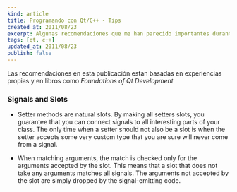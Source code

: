 ```yaml
--- 
kind: article
title: Programando con Qt/C++ - Tips
created_at: 2011/08/23
excerpt: Algunas recomendaciones que me han parecido importantes durante el desarrollo con Qt 4.X
tags: [qt, c++]
updated_at: 2011/08/23
publish: false
---
```


Las recomendaciones en esta publicación estan basadas en experiencias propias y en libros como _Foundations of Qt Development_

### Signals and Slots

* Setter methods are natural slots. By making all setters slots, you guarantee that you can connect signals to all interesting parts of your class. The only time when a setter should not also be a slot is when the setter accepts some very custom type that you are sure will never come from a signal.

* When matching arguments, the match is checked only for the arguments accepted by the slot. This means that a slot that does not take any arguments matches all signals. The arguments not accepted by the slot are simply dropped by the signal-emitting code.

